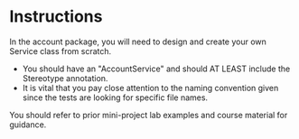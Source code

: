 # Instructions
In the account package, you will need to design and create your own Service class from scratch.

- You should have an "AccountService" and should AT LEAST include the Stereotype annotation. 
- It is vital that you pay close attention to the naming convention given since the tests are looking for specific file names.

You should refer to prior mini-project lab examples and course material for guidance.
